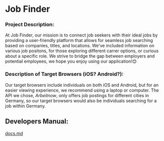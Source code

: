 # Job Finder

### Project Description:
At Job Finder, our mission is to connect job seekers with their ideal jobs by providing a user-friendly platform that allows for seamless job searching based on companies, titles, and locations. We've included information on various job positons, for those exploring different carrer options, or curious about a specific role. We strive to bridge the gap between employers and potential employees, we hope you enjoy using our application!😊


### Description of Target Browsers (iOS? Android?):
Our target browsers include individuals on both iOS and Android, but for an easier viewing experience, we recommend using a laptop or computer. The API we chose, _Arbeitnow_, only offers job postings for different cities in Germany, so our target browsers would also be individuals searching for a job within Germany. 

## Developers Manual:
[docs.md](https://github.com/iirenesong/377-Project/files/15372077/docs.md) 
